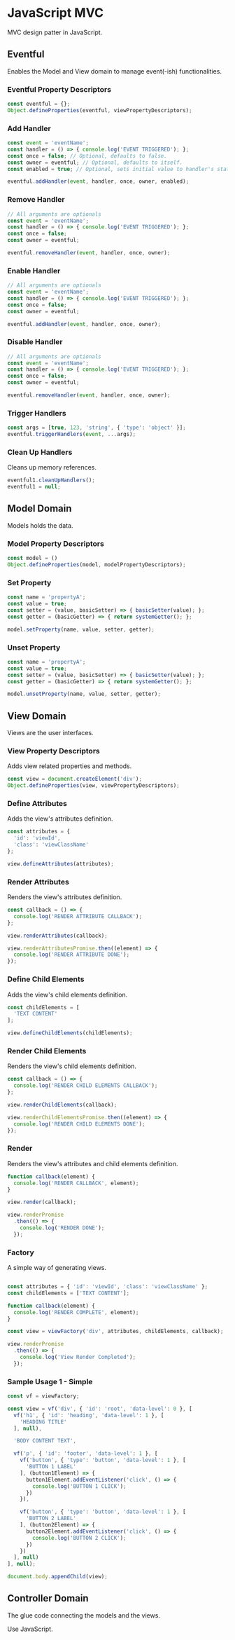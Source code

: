 # JavaScript MVC

MVC design patter in JavaScript.

## Eventful

Enables the Model and View domain to manage event(-ish) functionalities.

### Eventful Property Descriptors

``` JavaScript
const eventful = {};
Object.defineProperties(eventful, viewPropertyDescriptors);
```

### Add Handler

``` JavaScript
const event = 'eventName';
const handler = () => { console.log('EVENT TRIGGERED'); };
const once = false; // Optional, defaults to false.
const owner = eventful; // Optional, defaults to itself.
const enabled = true; // Optional, sets initial value to handler's status.

eventful.addHandler(event, handler, once, owner, enabled);
```

### Remove Handler

``` JavaScript
// All arguments are optionals
const event = 'eventName';
const handler = () => { console.log('EVENT TRIGGERED'); };
const once = false;
const owner = eventful;

eventful.removeHandler(event, handler, once, owner);
```

### Enable Handler

``` JavaScript
// All arguments are optionals
const event = 'eventName';
const handler = () => { console.log('EVENT TRIGGERED'); };
const once = false;
const owner = eventful;

eventful.addHandler(event, handler, once, owner);
```

### Disable Handler

``` JavaScript
// All arguments are optionals
const event = 'eventName';
const handler = () => { console.log('EVENT TRIGGERED'); };
const once = false;
const owner = eventful;

eventful.removeHandler(event, handler, once, owner);
```

### Trigger Handlers

``` JavaScript
const args = [true, 123, 'string', { 'type': 'object' }];
eventful.triggerHandlers(event, ...args);
```

### Clean Up Handlers

Cleans up memory references.

``` JavaScript
eventful1.cleanUpHandlers();
eventful1 = null;
```

## Model Domain

Models holds the data.

### Model Property Descriptors

``` JavaScript
const model = ()
Object.defineProperties(model, modelPropertyDescriptors);
```

### Set Property

``` JavaScript
const name = 'propertyA';
const value = true;
const setter = (value, basicSetter) => { basicSetter(value); };
const getter = (basicGetter) => { return systemGetter(); };

model.setProperty(name, value, setter, getter);
```

### Unset Property

``` JavaScript
const name = 'propertyA';
const value = true;
const setter = (value, basicSetter) => { basicSetter(value); };
const getter = (basicGetter) => { return systemGetter(); };

model.unsetProperty(name, value, setter, getter);
```

## View Domain

Views are the user interfaces.

### View Property Descriptors

Adds view related properties and methods.

``` JavaScript
const view = document.createElement('div');
Object.defineProperties(view, viewPropertyDescriptors);
```

### Define Attributes

Adds the view's attributes definition.

``` JavaScript
const attributes = {
  'id': 'viewId',
  'class': 'viewClassName'
};

view.defineAttributes(attributes);
```

### Render Attributes

Renders the view's attributes definition.

``` JavaScript
const callback = () => {
  console.log('RENDER ATTRIBUTE CALLBACK');
};

view.renderAttributes(callback);

view.renderAttributesPromise.then((element) => {
  console.log('RENDER ATTRIBUTE DONE');
});
```

### Define Child Elements

Adds the view's child elements definition.

``` JavaScript
const childElements = [
  'TEXT CONTENT'
];

view.defineChildElements(childElements);
```

### Render Child Elements

Renders the view's child elements definition.

``` JavaScript
const callback = () => {
  console.log('RENDER CHILD ELEMENTS CALLBACK');
};

view.renderChildElements(callback);

view.renderChildElementsPromise.then((element) => {
  console.log('RENDER CHILD ELEMENTS DONE');
});
```

### Render

Renders the view's attributes and child elements definition.

``` JavaScript
function callback(element) {
  console.log('RENDER CALLBACK', element);
}

view.render(callback);

view.renderPromise
  .then(() => {
    console.log('RENDER DONE');
  });
```

### Factory

A simple way of generating views.

``` JavaScript

const attributes = { 'id': 'viewId', 'class': 'viewClassName' };
const childElements = ['TEXT CONTENT'];

function callback(element) {
  console.log('RENDER COMPLETE', element);
}

const view = viewFactory('div', attributes, childElements, callback);

view.renderPromise
  .then(() => {
    console.log('View Render Completed');
  });
```

### Sample Usage 1 - Simple

``` JavaScript
const vf = viewFactory;

const view = vf('div', { 'id': 'root', 'data-level': 0 }, [
  vf('h1', { 'id': 'heading', 'data-level': 1 }, [
    'HEADING TITLE'
  ], null),

  'BODY CONTENT TEXT',

  vf('p', { 'id': 'footer', 'data-level': 1 }, [
    vf('button', { 'type': 'button', 'data-level': 1 }, [
      'BUTTON 1 LABEL'
    ], (button1Element) => {
      button1Element.addEventListener('click', () => {
        console.log('BUTTON 1 CLICK');
      })
    }),

    vf('button', { 'type': 'button', 'data-level': 1 }, [
      'BUTTON 2 LABEL'
    ], (button2Element) => {
      button2Element.addEventListener('click', () => {
        console.log('BUTTON 2 CLICK');
      })
    })
  ], null)
], null);

document.body.appendChild(view);
```

## Controller Domain

The glue code connecting the models and the views.

Use JavaScript.